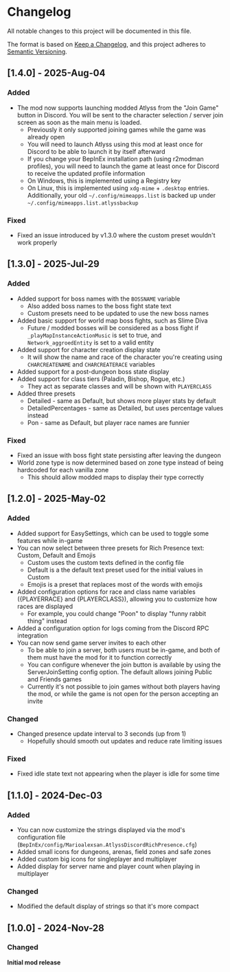 # Changelog

All notable changes to this project will be documented in this file.

The format is based on [Keep a Changelog](https://keepachangelog.com/en/1.1.0/),
and this project adheres to [Semantic Versioning](https://semver.org/spec/v2.0.0.html).

## [1.4.0] - 2025-Aug-04

### Added

- The mod now supports launching modded Atlyss from the "Join Game" button in Discord. You will be sent to the character selection / server join screen as soon as the main menu is loaded.
  - Previously it only supported joining games while the game was already open
  - You will need to launch Atlyss using this mod at least once for Discord to be able to launch it by itself afterward
  - If you change your BepInEx installation path (using r2modman profiles), you will need to launch the game at least once for Discord to receive the updated profile information
  - On Windows, this is implemented using a Registry key
  - On Linux, this is implemented using `xdg-mime` + `.desktop` entries. Additionally, your old `~/.config/mimeapps.list` is backed up under `~/.config/mimeapps.list.atlyssbackup`

### Fixed

- Fixed an issue introduced by v1.3.0 where the custom preset wouldn't work properly

## [1.3.0] - 2025-Jul-29

### Added

- Added support for boss names with the `BOSSNAME` variable
  - Also added boss names to the boss fight state text
  - Custom presets need to be updated to use the new boss names
- Added basic support for world map boss fights, such as Slime Diva
  - Future / modded bosses will be considered as a boss fight if `_playMapInstanceActionMusic` is set to true, and `Network_aggroedEntity` is set to a valid entity
- Added support for character creation display state
  - It will show the name and race of the character you're creating using `CHARCREATENAME` and `CHARCREATERACE` variables
- Added support for a post-dungeon boss state display
- Added support for class tiers (Paladin, Bishop, Rogue, etc.)
  - They act as separate classes and will be shown with `PLAYERCLASS`
- Added three presets
  - Detailed - same as Default, but shows more player stats by default
  - DetailedPercentages - same as Detailed, but uses percentage values instead
  - Pon - same as Default, but player race names are funnier

### Fixed

- Fixed an issue with boss fight state persisting after leaving the dungeon
- World zone type is now determined based on zone type instead of being hardcoded for each vanilla zone
  - This should allow modded maps to display their type correctly

## [1.2.0] - 2025-May-02

### Added

- Added support for EasySettings, which can be used to toggle some features while in-game
- You can now select between three presets for Rich Presence text: Custom, Default and Emojis
  - Custom uses the custom texts defined in the config file
  - Default is a the default text preset used for the initial values in Custom
  - Emojis is a preset that replaces most of the words with emojis
- Added configuration options for race and class name variables ({PLAYERRACE} and {PLAYERCLASS}), allowing you to customize how races are displayed
  - For example, you could change "Poon" to display "funny rabbit thing" instead
- Added a configuration option for logs coming from the Discord RPC integration
- You can now send game server invites to each other
  - To be able to join a server, both users must be in-game, and both of them must have the mod for it to function correctly
  - You can configure whenever the join button is available by using the ServerJoinSetting config option. The default allows joining Public and Friends games
  - Currently it's not possible to join games without both players having the mod, or while the game is not open for the person accepting an invite

### Changed

- Changed presence update interval to 3 seconds (up from 1)
  - Hopefully should smooth out updates and reduce rate limiting issues

### Fixed

- Fixed idle state text not appearing when the player is idle for some time

## [1.1.0] - 2024-Dec-03

### Added

- You can now customize the strings displayed via the mod's configuration file (`BepInEx/config/Marioalexsan.AtlyssDiscordRichPresence.cfg`)
- Added small icons for dungeons, arenas, field zones and safe zones
- Added custom big icons for singleplayer and multiplayer
- Added display for server name and player count when playing in multiplayer

### Changed

- Modified the default display of strings so that it's more compact

## [1.0.0] - 2024-Nov-28

### Changed

**Initial mod release**